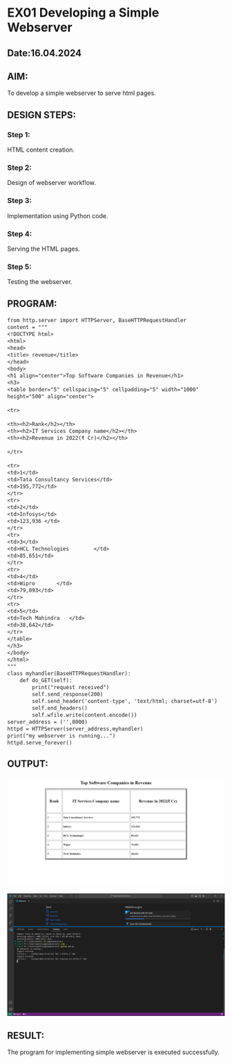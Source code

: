 # EX01 Developing a Simple Webserver
## Date:16.04.2024

## AIM:
To develop a simple webserver to serve html pages.

## DESIGN STEPS:
### Step 1: 
HTML content creation.

### Step 2:
Design of webserver workflow.

### Step 3:
Implementation using Python code.

### Step 4:
Serving the HTML pages.

### Step 5:
Testing the webserver.

## PROGRAM:
```
from http.server import HTTPServer, BaseHTTPRequestHandler
content = """
<!DOCTYPE html>
<html>
<head>
<title> revenue</title>
</head>
<body>
<h1 align="center">Top Software Companies in Revenue</h1>
<h3>
<table border="5" cellspacing="5" cellpadding="5" width="1000" height="500" align="center">

<tr>

<th><h2>Rank</h2></th>
<th><h2>IT Services Company name</h2></th>
<th><h2>Revenue in 2022(₹ Cr)</h2></th>	
	
</tr>

<tr>
<td>1</td>
<td>Tata Consultancy Services</td>
<td>195,772</td>
</tr>
<tr>
<td>2</td>
<td>Infosys</td>
<td>123,936	</td>
</tr>
<tr>
<td>3</td>
<td>HCL Technologies		</td>
<td>85,651</td>
</tr>
<tr>
<td>4</td>
<td>Wipro		</td>
<td>79,093</td>
</tr>
<tr>
<td>5</td>
<td>Tech Mahindra	</td>
<td>38,642</td>
</tr>
</table>
</h3>
</body>
</html>
"""
class myhandler(BaseHTTPRequestHandler):
    def do_GET(self):
        print("request received")
        self.send_response(200)
        self.send_header('content-type', 'text/html; charset=utf-8')
        self.end_headers()
        self.wfile.write(content.encode())
server_address = ('',8000)
httpd = HTTPServer(server_address,myhandler)
print("my webserver is running...")
httpd.serve_forever()

```

## OUTPUT:
![alt text](<Screenshot 2024-03-22 074558.png>)


![alt text](<Screenshot 2024-03-22 074631.png>)


## RESULT:
The program for implementing simple webserver is executed successfully.
